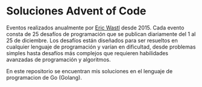 # Soluciones Advent of Code 

Eventos realizados anualmente por [Eric Wastl](https://adventofcode.com/about) desde 2015. Cada evento consta de 25 desafíos de programación que se publican diariamente del 1 al 25 de diciembre. Los desafíos están diseñados para ser resueltos en cualquier lenguaje de programación y varían en dificultad, desde problemas simples hasta desafíos más complejos que requieren habilidades avanzadas de programación y algoritmos.

En este repositorio se encuentran mis soluciones en el lenguaje de programacion de Go (Golang).

